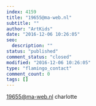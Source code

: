 ```yaml
---
index: 4159
title: "19655@ma-web.nl"
subtitle: ""
author: "ArtKids"
date: "2016-12-06 10:26:05"
seo:
  description: ""
status: "published"
comment_status: "closed"
modified: "2016-12-06 10:26:05"
type: "flamingo_contact"
comment_count: 0
tags: []
---
```


19655@ma-web.nl
charlotte